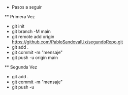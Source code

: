 * Pasos a seguir

** Primera Vez
- git init
- git branch -M main
- git remote add origin https://github.com/PabloSandovalUx/segundoRepo.git
- git add .
- git commit -m "mensaje"
- git push -u origin main

** Segunda Vez
- git add .
- git commit -m "mensaje"
- git push -u